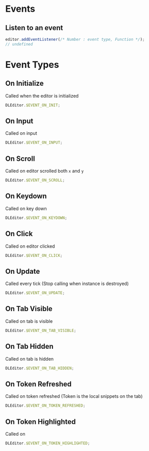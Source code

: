 # Events
## Listen to an event
```js
editor.addEventListener(/* Number : event type, Function */);
// undefined
```

# Event Types

<!--
  $EVENT_ON_INIT = 0;
  $EVENT_ON_INPUT = 1;
  $EVENT_ON_SCROLL = 2;
  $EVENT_ON_KEYDOWN = 3;
  $EVENT_ON_CLICK = 4;
  $EVENT_ON_UPDATE = 5;
  $EVENT_ON_TAB_VISIBLE = 6;
  $EVENT_ON_TAB_HIDDEN = 7;
  $EVENT_ON_TOKEN_REFRESHED = 8;
  $EVENT_ON_TOKEN_HIGHLIGHTED = 9;
  $EVENT_ON_TAB_REPOSITONED = 10;
  $EVENT_ON_DESTROY = 11;
-->

## On Initialize

Called when the editor is initialized
```js
DLEditor.$EVENT_ON_INIT;
```

## On Input

Called on input
```js
DLEditor.$EVENT_ON_INPUT;
```

## On Scroll

Called on editor scrolled both `x` and `y`
```js
DLEditor.$EVENT_ON_SCROLL;
```

## On Keydown

Called on key down
```js
DLEditor.$EVENT_ON_KEYDOWN;
```

## On Click

Called on editor clicked
```js
DLEditor.$EVENT_ON_CLICK;
```

## On Update

Called every tick
(Stop calling when instance is destroyed)
```js
DLEditor.$EVENT_ON_UPDATE;
```

## On Tab Visible

Called on tab is visible
```js
DLEditor.$EVENT_ON_TAB_VISIBLE;
```

## On Tab Hidden

Called on tab is hidden
```js
DLEditor.$EVENT_ON_TAB_HIDDEN;
```

## On Token Refreshed

Called on token refreshed
(Token is the local snippets on the tab)
```js
DLEditor.$EVENT_ON_TOKEN_REFRESHED;
```

## On Token Highlighted

Called on 
```js
DLEditor.$EVENT_ON_TOKEN_HIGHLIGHTED;
```
